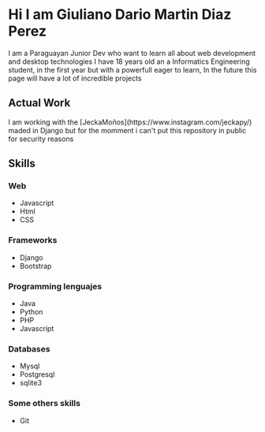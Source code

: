 # Hi I am Giuliano Dario Martin Diaz Perez
<p>
  I am a Paraguayan Junior Dev who want to learn all about web development and desktop technologies
  I have 18 years old an a Informatics Engineering student, in the first year but with 
  a powerfull eager to learn, In the future this page will have a lot of incredible projects
</p>

## Actual Work
<p>
  I am working with the [JeckaMoños](https://www.instagram.com/jeckapy/)
  maded in Django but for the momment i can't put this repository in public for security reasons 
</p>

## Skills
### Web 
<ul>
  <li>Javascript</li>
  <li>Html</li>
  <li>CSS</li>
</ul>

### Frameworks
<ul>
  <li>Django</li>
  <li>Bootstrap</li>
</ul>

### Programming lenguajes
<ul>
  <li>Java</li>
  <li>Python</li>
  <li>PHP</li>
  <li>Javascript</li>
</ul>

### Databases
<ul>
  <li>Mysql</li>
  <li>Postgresql</li>
  <li>sqlite3</li>
</ul>

### Some others skills
<ul>
  <li>Git</li>
</ul>